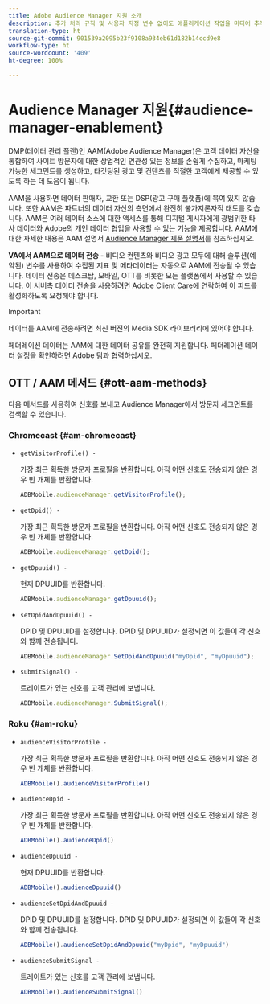 ```yaml
---
title: Adobe Audience Manager 지원 소개
description: 추가 처리 규칙 및 사용자 지정 변수 없이도 애플리케이션 작업을 미디어 추적 데이터에 연결 방법을 알아보십시오.
translation-type: ht
source-git-commit: 901539a2095b23f9108a934eb61d182b14ccd9e8
workflow-type: ht
source-wordcount: '409'
ht-degree: 100%

---
```



# Audience Manager 지원{#audience-manager-enablement}

DMP(데이터 관리 플랜)인 AAM(Adobe Audience Manager)은 고객 데이터 자산을 통합하여 사이트 방문자에 대한 상업적인 연관성 있는 정보를 손쉽게 수집하고, 마케팅 가능한 세그먼트를 생성하고, 타깃팅된 광고 및 컨텐츠를 적절한 고객에게 제공할 수 있도록 하는 데 도움이 됩니다.

AAM을 사용하면 데이터 판매자, 교환 또는 DSP(광고 구매 플랫폼)에 묶여 있지 않습니다. 또한 AAM은 파트너의 데이터 자산의 측면에서 완전히 불가지론자적 태도를 갖습니다. AAM은 여러 데이터 소스에 대한 액세스를 통해 디지털 게시자에게 광범위한 타사 데이터와 Adobe의 개인 데이터 협업을 사용할 수 있는 기능을 제공합니다. AAM에 대한 자세한 내용은 AAM 설명서 [Audience Manager 제품 설명서](https://docs-author.corp.adobe.com/content/help/ko-KR/audience-manager/user-guide/aam-home.html)를 참조하십시오.

**VA에서 AAM으로 데이터 전송 -** 비디오 컨텐츠와 비디오 광고 모두에 대해 솔루션(예약된) 변수를 사용하여 수집된 지표 및 메타데이터는 자동으로 AAM에 전송될 수 있습니다. 데이터 전송은 데스크탑, 모바일, OTT를 비롯한 모든 플랫폼에서 사용할 수 있습니다. 이 서버측 데이터 전송을 사용하려면 Adobe Client Care에 연락하여 이 피드를 활성화하도록 요청해야 합니다.

>[!IMPORTANT]
>
>데이터를 AAM에 전송하려면 최신 버전의 Media SDK 라이브러리에 있어야 합니다.

페더레이션 데이터는 AAM에 대한 데이터 공유를 완전히 지원합니다. 페더레이션 데이터 설정을 확인하려면 Adobe 팀과 협력하십시오.

## OTT / AAM 메서드 {#ott-aam-methods}

다음 메서드를 사용하여 신호를 보내고 Audience Manager에서 방문자 세그먼트를 검색할 수 있습니다.

### Chromecast {#am-chromecast}

* `getVisitorProfile() -`

   가장 최근 획득한 방문자 프로필을 반환합니다. 아직 어떤 신호도 전송되지 않은 경우 빈 개체를 반환합니다.

   ```js
   ADBMobile.audienceManager.getVisitorProfile();
   ```

* `getDpid() -`

   가장 최근 획득한 방문자 프로필을 반환합니다. 아직 어떤 신호도 전송되지 않은 경우 빈 개체를 반환합니다.

   ```js
   ADBMobile.audienceManager.getDpid();
   ```

* `getDpuuid() -`

   현재 DPUUID를 반환합니다.

   ```js
   ADBMobile.audienceManager.getDpuuid();
   ```

* `setDpidAndDpuuid() -`

   DPID 및 DPUUID를 설정합니다. DPID 및 DPUUID가 설정되면 이 값들이 각 신호와 함께 전송됩니다.

   ```js
   ADBMobile.audienceManager.SetDpidAndDpuuid("myDpid", "myDpuuid");
   ```

* `submitSignal() -`

   트레이트가 있는 신호를 고객 관리에 보냅니다.

   ```js
   ADBMobile.audienceManager.SubmitSignal();
   ```

### Roku {#am-roku}

* `audienceVisitorProfile -`

   가장 최근 획득한 방문자 프로필을 반환합니다. 아직 어떤 신호도 전송되지 않은 경우 빈 개체를 반환합니다.

   ```js
   ADBMobile().audienceVisitorProfile()
   ```

* `audienceDpid -`

   가장 최근 획득한 방문자 프로필을 반환합니다. 아직 어떤 신호도 전송되지 않은 경우 빈 개체를 반환합니다.

   ```js
   ADBMobile().audienceDpid()
   ```

* `audienceDpuuid -`

   현재 DPUUID를 반환합니다.

   ```js
   ADBMobile().audienceDpuuid()
   ```

* `audienceSetDpidAndDpuuid -`

   DPID 및 DPUUID를 설정합니다. DPID 및 DPUUID가 설정되면 이 값들이 각 신호와 함께 전송됩니다.

   ```js
   ADBMobile().audienceSetDpidAndDpuuid("myDpid", "myDpuuid")
   ```

* `audienceSubmitSignal -`

   트레이트가 있는 신호를 고객 관리에 보냅니다.

   ```js
   ADBMobile().audienceSubmitSignal()
   ```

